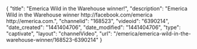 {
    "title": "Emerica Wild in the Warehouse winner!",
    "description": "Emerica Wild in the Warehouse winner http:\/\/facebook.com\/emerica http:\/\/emerica.com.",
    "channelid": "168523",
    "videoid": "6390214",
    "date_created": "1441404706",
    "date_modified": "1441404706",
    "type": "captivate",
    "layout": "channelVideo",
    "url": "\/emerica\/emerica-wild-in-the-warehouse-winner\/168523-6390214"
}